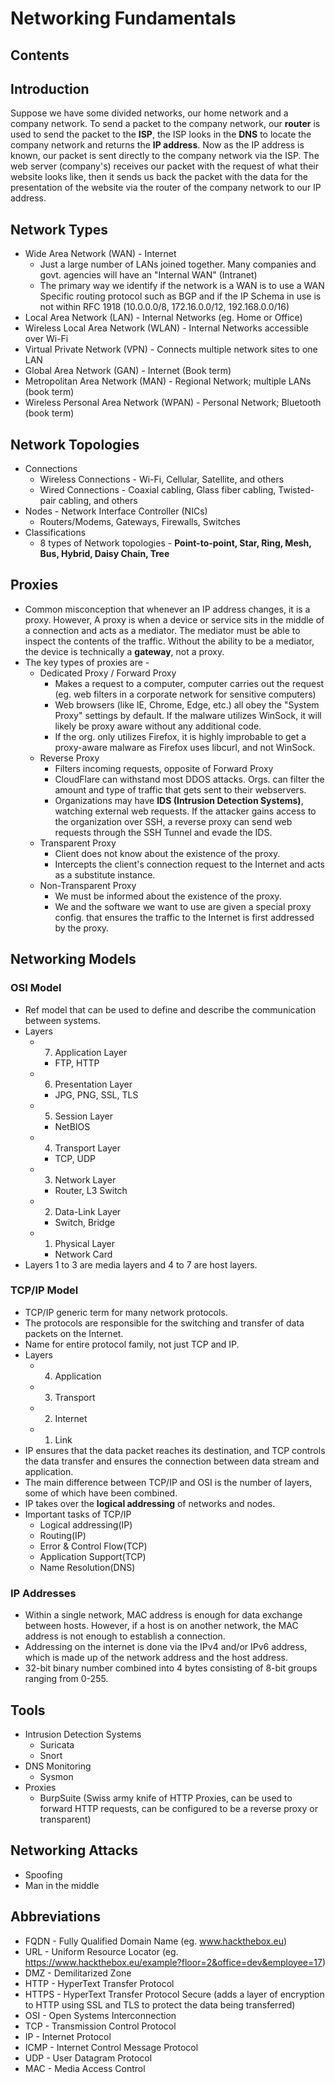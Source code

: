 # Networking Fundamentals  
## Contents  
## Introduction  
Suppose we have some divided networks, our home network and a company network. To send a packet to the company network, our **router** is used to send the packet to the **ISP**, the ISP looks in the **DNS** to locate the company network and returns the **IP address**. Now as the IP address is known, our packet is sent directly to the company network via the ISP. The web server (company's) receives our packet with the request of what their website looks like, then it sends us back the packet with the data for the presentation of the website via the router of the company network to our IP address.  
## Network Types  
- Wide Area Network (WAN) - Internet  
  - Just a large number of LANs joined together. Many companies and govt. agencies will have an "Internal WAN" (Intranet)  
  - The primary way we identify if the network is a WAN is to use a WAN Specific routing protocol such as BGP and if the IP Schema in use is not within RFC 1918 (10.0.0.0/8, 172.16.0.0/12, 192.168.0.0/16)
- Local Area Network (LAN) - Internal Networks (eg. Home or Office)  
- Wireless Local Area Network (WLAN) - Internal Networks accessible over Wi-Fi  
- Virtual Private Network (VPN) - Connects multiple network sites to one LAN  
- Global Area Network (GAN) - Internet (Book term)  
- Metropolitan Area Network (MAN) - Regional Network; multiple LANs (book term)  
- Wireless Personal Area Network (WPAN) - Personal Network; Bluetooth (book term)  
## Network Topologies  
- Connections  
  - Wireless Connections - Wi-Fi, Cellular, Satellite, and others  
  - Wired Connections - Coaxial cabling, Glass fiber cabling, Twisted-pair cabling, and others  
- Nodes - Network Interface Controller (NICs)  
  - Routers/Modems, Gateways, Firewalls, Switches
- Classifications  
  - 8 types of Network topologies - **Point-to-point, Star, Ring, Mesh, Bus, Hybrid, Daisy Chain, Tree**  
## Proxies  
- Common misconception that whenever an IP address changes, it is a proxy. However, A proxy is when a device or service sits in the middle of a connection and acts as a mediator. The mediator must be able to inspect the contents of the traffic. Without the ability to be a mediator, the device is technically a **gateway**, not a proxy.  
- The key types of proxies are -  
  - Dedicated Proxy / Forward Proxy 
    - Makes a request to a computer, computer carries out the request (eg. web filters in a corporate network for sensitive computers)  
    - Web browsers (like IE, Chrome, Edge, etc.) all obey the "System Proxy" settings by default. If the malware utilizes WinSock, it will likely be proxy aware without any additional code.  
    - If the org. only utilizes Firefox, it is highly improbable to get a proxy-aware malware as Firefox uses libcurl, and not WinSock.  
  - Reverse Proxy  
    - Filters incoming requests, opposite of Forward Proxy  
    - CloudFlare can withstand most DDOS attacks. Orgs. can filter the amount and type of traffic that gets sent to their webservers.  
    - Organizations may have **IDS (Intrusion Detection Systems)**, watching external web requests. If the attacker gains access to the organization over SSH, a reverse proxy can send web requests through the SSH Tunnel and evade the IDS.  
  - Transparent Proxy  
    - Client does not know about the existence of the proxy.  
    - Intercepts the client's connection request to the Internet and acts as a substitute instance.  
  - Non-Transparent Proxy  
    - We must be informed about the existence of the proxy.  
    - We and the software we want to use are given a special proxy config. that ensures the traffic to the Internet is first addressed by the proxy.  
## Networking Models  
### OSI Model  
  - Ref model that can be used to define and describe the communication between systems.  
  - Layers  
    - 7. Application Layer  
      - FTP, HTTP  
    - 6. Presentation Layer  
      - JPG, PNG, SSL, TLS  
    - 5. Session Layer  
      - NetBIOS  
    - 4. Transport Layer  
      - TCP, UDP  
    - 3. Network Layer  
      - Router, L3 Switch  
    - 2. Data-Link Layer  
      - Switch, Bridge  
    - 1. Physical Layer  
      - Network Card  
  - Layers 1 to 3 are media layers and 4 to 7 are host layers.  
### TCP/IP Model  
  - TCP/IP generic term for many network protocols.  
  - The protocols are responsible for the switching and transfer of data packets on the Internet.  
  - Name for entire protocol family, not just TCP and IP.  
  - Layers  
    - 4. Application  
    - 3. Transport  
    - 2. Internet  
    - 1. Link  
  - IP ensures that the data packet reaches its destination, and TCP controls the data transfer and ensures the connection between data stream and application.  
  - The main difference between TCP/IP and OSI is the number of layers, some of which have been combined.  
  - IP takes over the **logical addressing** of networks and nodes.  
  - Important tasks of TCP/IP  
    - Logical addressing(IP)  
    - Routing(IP)  
    - Error & Control Flow(TCP)  
    - Application Support(TCP)  
    - Name Resolution(DNS)  
### IP Addresses  
  - Within a single network, MAC address is enough for data exchange between hosts. However, if a host is on another network, the MAC address is not enough to establish a connection.  
  - Addressing on the internet is done via the IPv4 and/or IPv6 address, which is made up of the network address and the host address.  
  - 32-bit binary number combined into 4 bytes consisting of 8-bit groups ranging from 0-255.  
## Tools  
- Intrusion Detection Systems  
  - Suricata  
  - Snort  
- DNS Monitoring  
  - Sysmon  
- Proxies  
  - BurpSuite (Swiss army knife of HTTP Proxies, can be used to forward HTTP requests, can be configured to be a reverse proxy or transparent)  
## Networking Attacks  
- Spoofing  
- Man in the middle  
## Abbreviations  
- FQDN - Fully Qualified Domain Name (eg. www.hackthebox.eu)  
- URL - Uniform Resource Locator (eg. https://www.hackthebox.eu/example?floor=2&office=dev&employee=17)  
- DMZ - Demilitarized Zone  
- HTTP - HyperText Transfer Protocol  
- HTTPS - HyperText Transfer Protocol Secure (adds a layer of encryption to HTTP using SSL and TLS to protect the data being transferred)  
- OSI - Open Systems Interconnection  
- TCP - Transmission Control Protocol  
- IP - Internet Protocol  
- ICMP - Internet Control Message Protocol  
- UDP - User Datagram Protocol  
- MAC - Media Access Control  
